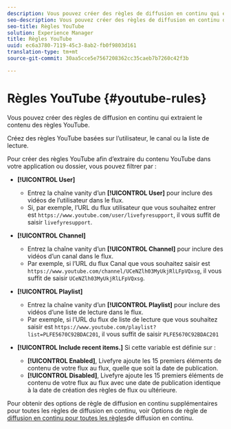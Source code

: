 ```yaml
---
description: Vous pouvez créer des règles de diffusion en continu qui extraient le contenu des règles YouTube.
seo-description: Vous pouvez créer des règles de diffusion en continu qui extraient le contenu des règles YouTube.
seo-title: Règles YouTube
solution: Experience Manager
title: Règles YouTube
uuid: ec6a3780-7119-45c3-8ab2-fb0f9803d161
translation-type: tm+mt
source-git-commit: 30aa5cce5e7567208362cc35caeb7b7260c42f3b

---
```



# Règles YouTube {#youtube-rules}

Vous pouvez créer des règles de diffusion en continu qui extraient le contenu des règles YouTube.

Créez des règles YouTube basées sur l’utilisateur, le canal ou la liste de lecture.

Pour créer des règles YouTube afin d’extraire du contenu YouTube dans votre application ou dossier, vous pouvez filtrer par :

* **[!UICONTROL User]**
   * Entrez la chaîne vanity d’un **[!UICONTROL User]** pour inclure des vidéos de l’utilisateur dans le flux.
   * Si, par exemple, l’URL du flux utilisateur que vous souhaitez entrer est `https://www.youtube.com/user/livefyresupport`, il vous suffit de saisir `livefyresupport`.

* **[!UICONTROL Channel]**
   * Entrez la chaîne vanity d’un **[!UICONTROL Channel]** pour inclure des vidéos d’un canal dans le flux.
   * Par exemple, si l’URL du flux Canal que vous souhaitez saisir est `https://www.youtube.com/channel/UCeNZlh03MyUkjRlLFpVQxsg`, il vous suffit de saisir `UCeNZlh03MyUkjRlLFpVQxsg`.

* **[!UICONTROL Playlist]**
   * Entrez la chaîne vanity d’un **[!UICONTROL Playlist]** pour inclure des vidéos d’une liste de lecture dans le flux.
   * Par exemple, si l’URL du flux de liste de lecture que vous souhaitez saisir est `https://www.youtube.com/playlist?list=PLFE5670C92BDAC201`, il vous suffit de saisir `PLFE5670C92BDAC201`

* **[!UICONTROL Include recent items.]** Si cette variable est définie sur :
   * **[!UICONTROL Enabled]**, Livefyre ajoute les 15 premiers éléments de contenu de votre flux au flux, quelle que soit la date de publication.
   * **[!UICONTROL Disabled]**, Livefyre ajoute les 15 premiers éléments de contenu de votre flux au flux avec une date de publication identique à la date de création des règles de flux ou ultérieure.

Pour obtenir des options de règle de diffusion en continu supplémentaires pour toutes les règles de diffusion en continu, voir Options de règle de [diffusion en continu pour toutes les règles](../../c-streams/c-stream-rule-options-for-all-stream-rules.md#c_stream_rule_options_for_all_stream_rules)de diffusion en continu.
